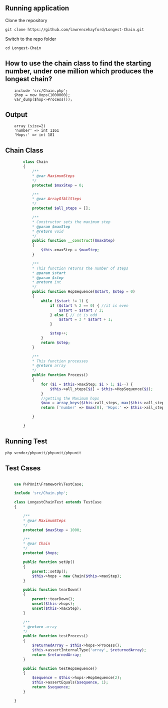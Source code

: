## Running application

Clone the repository

    git clone https://github.com/lawrencehayford/Longest-Chain.git

Switch to the repo folder

    cd Longest-Chain

## How to use the chain class to find the starting number, under one million which produces the longest chain?

        include 'src/Chain.php';
        $hop = new Hops(1000000);
        var_dump($hop->Process());

## Output

        array (size=2)
        'number' => int 1161
        'Hops:' => int 181

## Chain Class

```php
        class Chain
        {
            /**
            * @var MaximumSteps
            */
            protected $maxStep = 0;

            /**
            * @var ArrayOfAllSteps
            */
            protected $all_steps = [];

            /**
            * Constructor sets the maximum step
            * @param $maxStep
            * @return void
            */
            public function __construct($maxStep)
            {
                $this->maxStep = $maxStep;
            }

            /**
            * This function returns the number of steps
            * @param $start
            * @param $step
            * @return int
            */
            public function HopSequence($start, $step = 0)
            {
                while ($start != 1) {
                    if ($start % 2 == 0) { //it is even
                        $start = $start / 2;
                    } else { // it is odd
                        $start = 3 * $start + 1;
                    }

                    $step++;
                }
                return $step;
            }

            /**
            * This function processes
            * @return array
            */
            public function Process()
            {
                for ($i = $this->maxStep; $i > 1; $i--) {
                    $this->all_steps[$i] = $this->HopSequence($i);
                }
                //getting the Maximum hops
                $max = array_keys($this->all_steps, max($this->all_steps));
                return ['number' => $max[0], 'Hops:' => $this->all_steps[$max[0]]];

            }

        }
```

## Running Test

    php vendor/phpunit/phpunit/phpunit

## Test Cases

```php

    use PHPUnit\Framework\TestCase;

    include 'src/Chain.php';

    class LongestChainTest extends TestCase
    {

        /**
        * @var MaximumSteps
        */
        protected $maxStep = 1000;

        /**
        * @var Chain
        */
        protected $hops;

        public function setUp()
        {
            parent::setUp();
            $this->hops = new Chain($this->maxStep);
        }

        public function tearDown()
        {
            parent::tearDown();
            unset($this->hops);
            unset($this->maxStep);
        }

        /**
        * @return array
        */
        public function testProcess()
        {
            $returnedArray = $this->hops->Process();
            $this->assertInternalType('array', $returnedArray);
            return $returnedArray;
        }

        public function testHopSequence()
        {
            $sequence = $this->hops->HopSequence(2);
            $this->assertEquals($sequence, 1);
            return $sequence;
        }

    }

```
